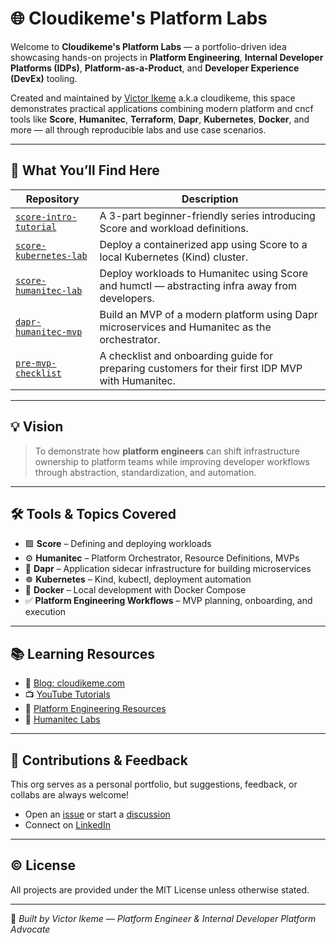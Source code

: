 # 🌐 Cloudikeme's Platform Labs

Welcome to **Cloudikeme's Platform Labs** — a portfolio-driven idea showcasing hands-on projects in **Platform Engineering**, **Internal Developer Platforms (IDPs)**, **Platform-as-a-Product**, and **Developer Experience (DevEx)** tooling.  

Created and maintained by [Victor Ikeme](https://cloudikeme.com) a.k.a cloudikeme, this space demonstrates practical applications combining modern platform and cncf tools like **Score**, **Humanitec**, **Terraform**, **Dapr**, **Kubernetes**, **Docker**, and more — all through reproducible labs and use case scenarios.

---

## 🧭 What You’ll Find Here

| Repository | Description |
|------------|-------------|
| [`score-intro-tutorial`](https://github.com/cloudikeme-platform-labs/score-intro-tutorial) | A 3-part beginner-friendly series introducing Score and workload definitions. |
| [`score-kubernetes-lab`](https://github.com/cloudikeme-platform-labs/score-kubernetes-lab) | Deploy a containerized app using Score to a local Kubernetes (Kind) cluster. |
| [`score-humanitec-lab`](https://github.com/cloudikeme-platform-labs/score-humanitec-lab) | Deploy workloads to Humanitec using Score and humctl — abstracting infra away from developers. |
| [`dapr-humanitec-mvp`](https://github.com/cloudikeme-platform-labs/dapr-humanitec-mvp) | Build an MVP of a modern platform using Dapr microservices and Humanitec as the orchestrator. |
| [`pre-mvp-checklist`](https://github.com/cloudikeme-platform-labs/pre-mvp-checklist) | A checklist and onboarding guide for preparing customers for their first IDP MVP with Humanitec. |

---

## 💡 Vision

> To demonstrate how **platform engineers** can shift infrastructure ownership to platform teams while improving developer workflows through abstraction, standardization, and automation.

---

## 🛠 Tools & Topics Covered

- 🟩 **Score** – Defining and deploying workloads
- ⚙️ **Humanitec** – Platform Orchestrator, Resource Definitions, MVPs
- 🧱 **Dapr** – Application sidecar infrastructure for building microservices
- ☸️ **Kubernetes** – Kind, kubectl, deployment automation
- 🐳 **Docker** – Local development with Docker Compose
- ✅ **Platform Engineering Workflows** – MVP planning, onboarding, and execution

---

## 📚 Learning Resources

- 📝 [Blog: cloudikeme.com](https://cloudikeme.com)
- 📺 [YouTube Tutorials](https://www.youtube.com/@cloudikeme)
- 📖 [Platform Engineering Resources](https://platformengineering.org)
- 🧪 [Humanitec Labs](https://humanitec.com)

---

## 🤝 Contributions & Feedback

This org serves as a personal portfolio, but suggestions, feedback, or collabs are always welcome!

- Open an [issue](https://github.com/cloudikeme-platform-labs) or start a [discussion](https://github.com/orgs/cloudikeme-platform-labs/discussions)
- Connect on [LinkedIn](https://www.linkedin.com/in/victorikeme)

---

## © License

All projects are provided under the MIT License unless otherwise stated.

---

🚀 _Built by Victor Ikeme — Platform Engineer & Internal Developer Platform Advocate_

